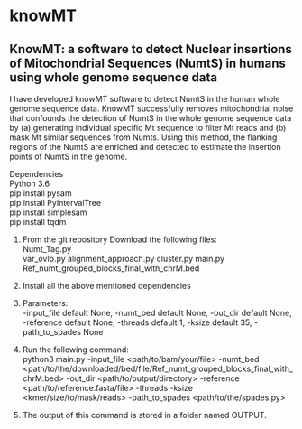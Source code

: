 # knowMT
## KnowMT: a software to detect Nuclear insertions of Mitochondrial Sequences (NumtS) in humans using whole genome sequence data  
I have developed knowMT software to detect NumtS in the human whole genome sequence data. KnowMT successfully removes mitochondrial noise that confounds the detection of NumtS in the whole genome sequence data by (a) generating individual specific Mt sequence to filter Mt reads and (b) mask Mt similar sequences from Numts. Using this method, the flanking regions of the NumtS are enriched and detected to estimate the insertion points of NumtS in the genome.   

Dependencies  
Python 3.6  
pip install pysam  
pip install PyIntervalTree  
pip install simplesam  
pip install tqdm  

1. From the git repository Download the following files:  
Numt_Tag.py  
var_ovlp.py
alignment_approach.py
cluster.py
main.py  
Ref_numt_grouped_blocks_final_with_chrM.bed  

2. Install all the above mentioned dependencies

3. Parameters:  
-input_file default None,
-numt_bed default None,
-out_dir default None,
-reference default None,
-threads default 1,
-ksize default 35,
-path_to_spades None

4. Run the following command:  
python3 main.py -input_file <path/to/bam/your/file> -numt_bed <path/to/the/downloaded/bed/file/Ref_numt_grouped_blocks_final_with_chrM.bed> -out_dir <path/to/output/directory> -reference <path/to/reference.fasta/file> -threads <integer> -ksize <kmer/size/to/mask/reads> -path_to_spades <path/to/the/spades.py>  

5. The output of this command is stored in a folder named OUTPUT.   
